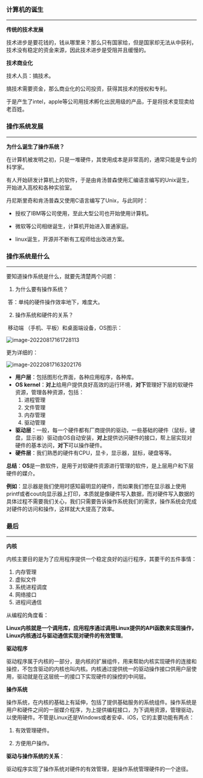 ### 计算机的诞生

---

**传统的技术发展**

技术进步是要花钱的，钱从哪里来？那么只有国家给，但是国家却无法从中获利，技术没有稳定的资金来源，因此技术进步是受阻并且缓慢的。

**技术商业化**

技术人员：搞技术。

搞技术需要资金，那么商业化的公司投资，获得其技术的授权和专利。

于是产生了intel，apple等公司用技术孵化出民用级的产品，于是将技术变现卖给老百姓。



### 操作系统发展

---

**为什么诞生了操作系统？**

在计算机被发明之初，只是一堆硬件，其使用成本是非常高的，通常只能是专业的科学家。

有人开始研发计算机上的软件，于是由肯汤普森使用汇编语言编写的Unix诞生，开始进入高校和各种实验室。

丹尼斯里奇和肯汤普森又使用C语言编写了Unix，与此同时：

* 授权了IBM等公司使用，至此大型公司也开始使用计算机。

* 微软等公司相继诞生，计算机开始进入普通家庭。
* linux诞生，开源并不断有工程师给出改进方案。



### 操作系统是什么

---

要知道操作系统是什么，就要先清楚两个问题：

1. 为什么要有操作系统？

​		答：单纯的硬件操作效率地下，难度大。

2. 操作系统和硬件的关系？

​		移动端 （手机、平板）和桌面端设备，OS图示：

![image-20220817161728113](https://pic.xinsong.xyz/img/202208171617298.png)



更为详细的：

![image-20220817163202176](https://pic.xinsong.xyz/img/202208171632248.png)



* **用户层**：包括图形化界面，各种应用程序，各种库。
* **OS kernel**：**对上**给用户提供良好高效的运行环境，**对下**管理好下层的软硬件资源，管理各种资源，包括：
  1. 进程管理
  2. 文件管理
  3. 内存管理
  4. 驱动管理
* **驱动层**：一般，每一个硬件都有厂商提供的驱动，一些基础的硬件（鼠标，键盘，显示器）驱动由OS自动安装，**对上**提供访问硬件的接口，帮上层实现对硬件的基本访问，**对下**可以操作硬件。
* **硬件层**：我们熟悉的硬件有CPU，显卡，显示器，鼠标，硬盘等等。



**总结**：**OS**是一款软件，是用于对软硬件资源进行管理的软件，是上层用户和下层硬件的媒介。

**例如**：显示器是我们使用时感知最明显的硬件，而如果我们想在显示器上使用printf或者cout向显示器上打印，本质就是像硬件写入数据，而对硬件写入数据的具体过程不需要我们关心，我们只需要告诉操作系统我们的需求，操作系统会完成对硬件的访问和操作，这样就大大提高了效率。



### 最后

---

**内核**

内核主要目的是为了应用程序提供一个稳定良好的运行程序，其要干的五件事情：

1. 内存管理
2. 虚拟文件
3. 系统进程调度
4. 网络接口
5. 进程间通信 

从编程的角度看：

**Linux内核就是一个调用库，应用程序通过调用Linux提供的API函数来实现操作，Linux内核通过与驱动通信实现对硬件的有效管理**。



**驱动程序**

驱动程序属于内核的一部分，是内核的扩展组件，用来帮助内核实现硬件的连接和操控，不包含驱动的内核也叫内核。内核通过提供统一的驱动操作接口供用户层使用，驱动就是在这层统一的接口下实现硬件的操控的中间层。

 

**操作系统**

操作系统，在内核的基础上有延伸，包括了提供基础服务的系统组件。操作系统是用户和硬件之间的一层媒介程序，为上提供编程接口，为下调用资源，管理驱动，以使用硬件。不管是Linux还是Windows或者安卓、iOS，它的主要功能有两点：

1. 有效管理硬件。

2. 方便用户操作。



**驱动与操作系统的关系**：

驱动程序实现了操作系统对硬件的有效管理，是操作系统管理硬件的一个途径。

